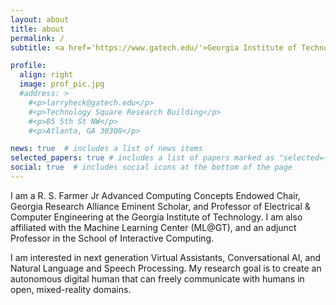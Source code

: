 ```yaml
---
layout: about
title: about
permalink: /
subtitle: <a href='https://www.gatech.edu/'>Georgia Institute of Technology</a>

profile:
  align: right
  image: prof_pic.jpg
  #address: >
    #<p>larryheck@gatech.edu</p>
    #<p>Technology Square Research Building</p>
    #<p>85 5th St NW</p>
    #<p>Atlanta, GA 30308</p>

news: true  # includes a list of news items
selected_papers: true # includes a list of papers marked as "selected={true}"
social: true  # includes social icons at the bottom of the page
---
```


I am a R. S. Farmer Jr Advanced Computing Concepts Endowed Chair, Georgia Research Alliance Eminent Scholar, and Professor of Electrical & Computer Engineering at the Georgia Institute of Technology. I am also affiliated with the Machine Learning Center (ML@GT), and an adjunct Professor in the School of Interactive Computing. 

I am interested in next generation <span class="font-weight-bold">Virtual Assistants</span>, <span class="font-weight-bold">Conversational AI</span>, and <span class="font-weight-bold">Natural Language and Speech Processing</span>. My research goal is to create an autonomous <span class="font-weight-bold">digital human</span> that can freely communicate with humans in <span class="font-weight-bold">open, mixed-reality</span> domains.
